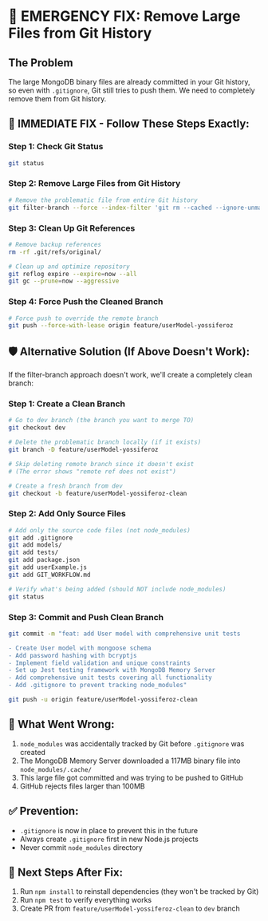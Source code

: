 # 🚨 EMERGENCY FIX: Remove Large Files from Git History

## The Problem
The large MongoDB binary files are already committed in your Git history, so even with `.gitignore`, Git still tries to push them. We need to completely remove them from Git history.

## 🔧 IMMEDIATE FIX - Follow These Steps Exactly:

### Step 1: Check Git Status
```bash
git status
```

### Step 2: Remove Large Files from Git History
```bash
# Remove the problematic file from entire Git history
git filter-branch --force --index-filter 'git rm --cached --ignore-unmatch node_modules/.cache/mongodb-memory-server/mongod-arm64-darwin-6.0.14' --prune-empty --tag-name-filter cat -- --all
```

### Step 3: Clean Up Git References
```bash
# Remove backup references
rm -rf .git/refs/original/

# Clean up and optimize repository
git reflog expire --expire=now --all
git gc --prune=now --aggressive
```

### Step 4: Force Push the Cleaned Branch
```bash
# Force push to override the remote branch
git push --force-with-lease origin feature/userModel-yossiferoz
```

## 🛡️ Alternative Solution (If Above Doesn't Work):

If the filter-branch approach doesn't work, we'll create a completely clean branch:

### Step 1: Create a Clean Branch
```bash
# Go to dev branch (the branch you want to merge TO)
git checkout dev

# Delete the problematic branch locally (if it exists)
git branch -D feature/userModel-yossiferoz

# Skip deleting remote branch since it doesn't exist
# (The error shows "remote ref does not exist")

# Create a fresh branch from dev
git checkout -b feature/userModel-yossiferoz-clean
```

### Step 2: Add Only Source Files
```bash
# Add only the source code files (not node_modules)
git add .gitignore
git add models/
git add tests/
git add package.json
git add userExample.js
git add GIT_WORKFLOW.md

# Verify what's being added (should NOT include node_modules)
git status
```

### Step 3: Commit and Push Clean Branch
```bash
git commit -m "feat: add User model with comprehensive unit tests

- Create User model with mongoose schema  
- Add password hashing with bcryptjs
- Implement field validation and unique constraints
- Set up Jest testing framework with MongoDB Memory Server
- Add comprehensive unit tests covering all functionality
- Add .gitignore to prevent tracking node_modules"

git push -u origin feature/userModel-yossiferoz-clean
```

## 🎯 What Went Wrong:
1. `node_modules` was accidentally tracked by Git before `.gitignore` was created
2. The MongoDB Memory Server downloaded a 117MB binary file into `node_modules/.cache/`
3. This large file got committed and was trying to be pushed to GitHub
4. GitHub rejects files larger than 100MB

## ✅ Prevention:
- `.gitignore` is now in place to prevent this in the future
- Always create `.gitignore` first in new Node.js projects
- Never commit `node_modules` directory

## 🚀 Next Steps After Fix:
1. Run `npm install` to reinstall dependencies (they won't be tracked by Git)
2. Run `npm test` to verify everything works
3. Create PR from `feature/userModel-yossiferoz-clean` to `dev` branch 